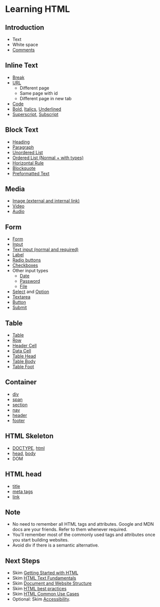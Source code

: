 # Learning HTML

## Introduction
- Text
- White space
- [Comments](https://developer.mozilla.org/en-US/docs/Learn/HTML/Introduction_to_HTML/Getting_started#html_comments)

## Inline Text
- [Break](https://developer.mozilla.org/en-US/docs/Web/HTML/Element/br)
- [URL](https://developer.mozilla.org/en-US/docs/Web/HTML/Element/a)
    - Different page
    - Same page with id
    - Different page in new tab
- [Code](https://developer.mozilla.org/en-US/docs/Web/HTML/Element/code)
- [Bold](https://developer.mozilla.org/en-US/docs/Web/HTML/Element/b), [Italics](https://developer.mozilla.org/en-US/docs/Web/HTML/Element/i), [Underlined](https://developer.mozilla.org/en-US/docs/Web/HTML/Element/u)
- [Superscript](https://developer.mozilla.org/en-US/docs/Web/HTML/Element/sup), [Subscript](https://developer.mozilla.org/en-US/docs/Web/HTML/Element/sub)

## Block Text
- [Heading](https://developer.mozilla.org/en-US/docs/Web/HTML/Element/Heading_Elements)
- [Paragraph](https://developer.mozilla.org/en-US/docs/Web/HTML/Element/p)
- [Unordered List](https://developer.mozilla.org/en-US/docs/Web/HTML/Element/ul)
- [Ordered List (Normal + with types)](https://developer.mozilla.org/en-US/docs/Web/HTML/Element/ol)
- [Horizontal Rule](https://developer.mozilla.org/en-US/docs/Web/HTML/Element/hr)
- [Blockquote](https://developer.mozilla.org/en-US/docs/Web/HTML/Element/blockquote)
- [Preformatted Text](https://developer.mozilla.org/en-US/docs/Web/HTML/Element/pre)

## Media
- [Image (external and internal link)](https://developer.mozilla.org/en-US/docs/Web/HTML/Element/img)
- [Video](https://developer.mozilla.org/en-US/docs/Web/HTML/Element/video)
- [Audio](https://developer.mozilla.org/en-US/docs/Web/HTML/Element/audio)

## Form
- [Form](https://developer.mozilla.org/en-US/docs/Web/HTML/Element/form)
- [Input](https://developer.mozilla.org/en-US/docs/Web/HTML/Element/input)
- [Text input (normal and required)](https://developer.mozilla.org/en-US/docs/Web/HTML/Element/input/text)
- [Label](https://developer.mozilla.org/en-US/docs/Web/HTML/Element/label)
- [Radio buttons](https://developer.mozilla.org/en-US/docs/Web/HTML/Element/input/radio)
- [Checkboxes](https://developer.mozilla.org/en-US/docs/Web/HTML/Element/input/checkbox)
- Other input types
    - [Date](https://developer.mozilla.org/en-US/docs/Web/HTML/Element/input/date)
    - [Password](https://developer.mozilla.org/en-US/docs/Web/HTML/Element/input/password)
    - [File](https://developer.mozilla.org/en-US/docs/Web/HTML/Element/input/file)
- [Select](https://developer.mozilla.org/en-US/docs/Web/HTML/Element/select) and [Option](https://developer.mozilla.org/en-US/docs/Web/HTML/Element/option)
- [Textarea](https://developer.mozilla.org/en-US/docs/Web/HTML/Element/textarea)
- [Button](https://developer.mozilla.org/en-US/docs/Web/HTML/Element/input/button)
- [Submit](https://developer.mozilla.org/en-US/docs/Web/HTML/Element/input/submit)

## Table
- [Table](https://developer.mozilla.org/en-US/docs/Web/HTML/Element/table)
- [Row](https://developer.mozilla.org/en-US/docs/Web/HTML/Element/tr)
- [Header Cell](https://developer.mozilla.org/en-US/docs/Web/HTML/Element/th)
- [Data Cell](https://developer.mozilla.org/en-US/docs/Web/HTML/Element/td)
- [Table Head](https://developer.mozilla.org/en-US/docs/Web/HTML/Element/thead)
- [Table Body](https://developer.mozilla.org/en-US/docs/Web/HTML/Element/tbody)
- [Table Foot](https://developer.mozilla.org/en-US/docs/Web/HTML/Element/tfoot)

## Container
- [div](https://developer.mozilla.org/en-US/docs/Web/HTML/Element/div)
- [span](https://developer.mozilla.org/en-US/docs/Web/HTML/Element/span)
- [section](https://developer.mozilla.org/en-US/docs/Web/HTML/Element/section)
- [nav](https://developer.mozilla.org/en-US/docs/Web/HTML/Element/nav)
- [header](https://developer.mozilla.org/en-US/docs/Web/HTML/Element/header)
- [footer](https://developer.mozilla.org/en-US/docs/Web/HTML/Element/footer)

## HTML Skeleton
- [DOCTYPE](https://developer.mozilla.org/en-US/docs/Glossary/Doctype), [html](https://developer.mozilla.org/en-US/docs/Web/HTML/Element/html)
- [head](https://developer.mozilla.org/en-US/docs/Web/HTML/Element/head), [body](https://developer.mozilla.org/en-US/docs/Web/HTML/Element/body)
- DOM

## HTML head
- [title](https://developer.mozilla.org/en-US/docs/Web/HTML/Element/title)
- [meta tags](https://developer.mozilla.org/en-US/docs/Web/HTML/Element/meta)
- [link](https://developer.mozilla.org/en-US/docs/Web/HTML/Element/link)

## Note
- No need to remember all HTML tags and attributes. Google and MDN docs are your friends. Refer to them whenever required.
- You'll remember most of the commonly used tags and attributes once you start building websites.
- Avoid div if there is a semantic alternative.

## Next Steps
- Skim [Getting Started with HTML](https://developer.mozilla.org/en-US/docs/Learn/HTML/Introduction_to_HTML/Getting_started)
- Skim [HTML Text Fundamentals](https://developer.mozilla.org/en-US/docs/Learn/HTML/Introduction_to_HTML/HTML_text_fundamentals)
- Skim [Document and Website Structure](https://developer.mozilla.org/en-US/docs/Learn/HTML/Introduction_to_HTML/Document_and_website_structure)
- Skim [HTML best practices](https://developer.mozilla.org/en-US/docs/MDN/Guidelines/Code_guidelines/HTML#general_markup_coding_style)
- Skim [HTML Common Use Cases](https://developer.mozilla.org/en-US/docs/Learn/HTML/Howto)
- Optional: Skim [Accessibility](https://developer.mozilla.org/en-US/docs/Learn/Accessibility).